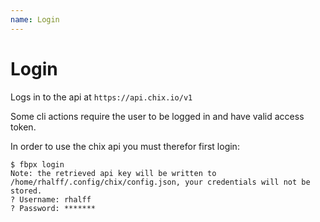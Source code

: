 ```yaml
---
name: Login
---
```


# Login

Logs in to the api at `https://api.chix.io/v1`

Some cli actions require the user to be logged in and have valid access token.

In order to use the chix api you must therefor first login:

```
$ fbpx login
Note: the retrieved api key will be written to /home/rhalff/.config/chix/config.json, your credentials will not be stored.
? Username: rhalff
? Password: *******
```


